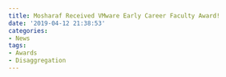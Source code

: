 ```yaml
---
title: Mosharaf Received VMware Early Career Faculty Award!
date: '2019-04-12 21:38:53'
categories:
- News
tags:
- Awards
- Disaggregation
---
```


